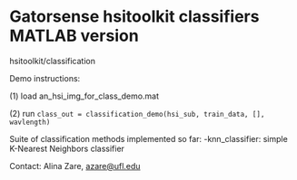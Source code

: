 # Gatorsense hsitoolkit classifiers MATLAB version
hsitoolkit/classification

Demo instructions:

(1) load an_hsi_img_for_class_demo.mat

(2) run `class_out = classification_demo(hsi_sub, train_data, [], wavlength)`

Suite of classification methods implemented so far:
-knn_classifier: simple K-Nearest Neighbors classifier


Contact: Alina Zare, azare@ufl.edu
